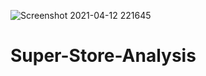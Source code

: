 ![Screenshot 2021-04-12 221645](https://user-images.githubusercontent.com/82416378/114463880-ef9baf00-9bdc-11eb-9cf9-c05bba54bba1.png)
# Super-Store-Analysis
